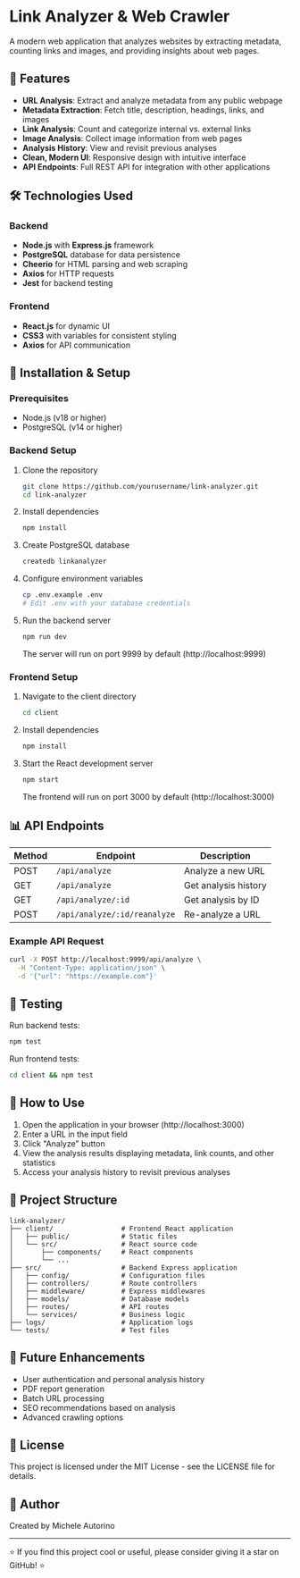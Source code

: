 # Link Analyzer & Web Crawler

A modern web application that analyzes websites by extracting metadata, counting links and images, and providing insights about web pages.

## 🚀 Features

- **URL Analysis**: Extract and analyze metadata from any public webpage
- **Metadata Extraction**: Fetch title, description, headings, links, and images
- **Link Analysis**: Count and categorize internal vs. external links
- **Image Analysis**: Collect image information from web pages
- **Analysis History**: View and revisit previous analyses
- **Clean, Modern UI**: Responsive design with intuitive interface
- **API Endpoints**: Full REST API for integration with other applications

## 🛠️ Technologies Used

### Backend
- **Node.js** with **Express.js** framework
- **PostgreSQL** database for data persistence
- **Cheerio** for HTML parsing and web scraping
- **Axios** for HTTP requests
- **Jest** for backend testing

### Frontend
- **React.js** for dynamic UI
- **CSS3** with variables for consistent styling
- **Axios** for API communication

## 🧰 Installation & Setup

### Prerequisites
- Node.js (v18 or higher)
- PostgreSQL (v14 or higher)

### Backend Setup
1. Clone the repository
   ```bash
   git clone https://github.com/yourusername/link-analyzer.git
   cd link-analyzer
   ```

2. Install dependencies
   ```bash
   npm install
   ```

3. Create PostgreSQL database
   ```bash
   createdb linkanalyzer
   ```

4. Configure environment variables
   ```bash
   cp .env.example .env
   # Edit .env with your database credentials
   ```

5. Run the backend server
   ```bash
   npm run dev
   ```
   The server will run on port 9999 by default (http://localhost:9999)

### Frontend Setup
1. Navigate to the client directory
   ```bash
   cd client
   ```

2. Install dependencies
   ```bash
   npm install
   ```

3. Start the React development server
   ```bash
   npm start
   ```
   The frontend will run on port 3000 by default (http://localhost:3000)

## 📊 API Endpoints

| Method | Endpoint | Description |
|--------|----------|-------------|
| POST | `/api/analyze` | Analyze a new URL |
| GET | `/api/analyze` | Get analysis history |
| GET | `/api/analyze/:id` | Get analysis by ID |
| POST | `/api/analyze/:id/reanalyze` | Re-analyze a URL |

### Example API Request
```bash
curl -X POST http://localhost:9999/api/analyze \
  -H "Content-Type: application/json" \
  -d '{"url": "https://example.com"}'
```

## 🧪 Testing

Run backend tests:
```bash
npm test
```

Run frontend tests:
```bash
cd client && npm test
```

## 📱 How to Use

1. Open the application in your browser (http://localhost:3000)
2. Enter a URL in the input field
3. Click "Analyze" button
4. View the analysis results displaying metadata, link counts, and other statistics
5. Access your analysis history to revisit previous analyses

## 🔄 Project Structure

```
link-analyzer/
├── client/                 # Frontend React application
│   ├── public/             # Static files
│   └── src/                # React source code
│       ├── components/     # React components
│       └── ...
├── src/                    # Backend Express application
│   ├── config/             # Configuration files
│   ├── controllers/        # Route controllers
│   ├── middleware/         # Express middlewares
│   ├── models/             # Database models
│   ├── routes/             # API routes
│   └── services/           # Business logic
├── logs/                   # Application logs
└── tests/                  # Test files
```

## 🔮 Future Enhancements

- User authentication and personal analysis history
- PDF report generation
- Batch URL processing
- SEO recommendations based on analysis
- Advanced crawling options

## 📄 License

This project is licensed under the MIT License - see the LICENSE file for details.

## 👤 Author

Created by Michele Autorino

---

⭐ If you find this project cool or useful, please consider giving it a star on GitHub! ⭐

